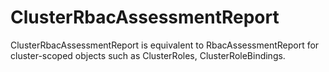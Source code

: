 # ClusterRbacAssessmentReport

ClusterRbacAssessmentReport is equivalent to RbacAssessmentReport for cluster-scoped objects such as ClusterRoles,
ClusterRoleBindings.